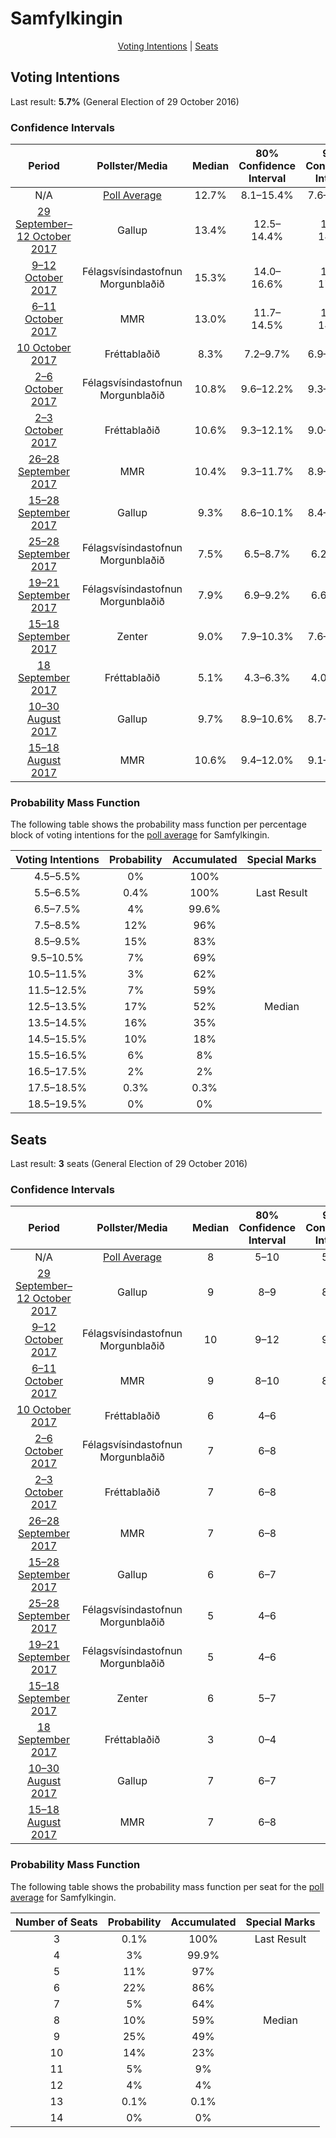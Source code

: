 # Samfylkingin

<p align="center"><a href="#voting-intentions">Voting Intentions</a> | <a href="#seats">Seats</a></p>

## Voting Intentions

Last result: **5.7%** (General Election of 29 October 2016)

### Confidence Intervals

| Period     | Pollster/Media   | Median | 80% Confidence Interval | 90% Confidence Interval | 95% Confidence Interval | 99% Confidence Interval |
|:----------:|:----------------:|:-----------:|:-----------------------:|:-----------------------:|:-----------------------:|:-----------------------:|
| N/A | [Poll Average](average.html) | 12.7% | 8.1–15.4% | 7.6–16.0% | 7.2–16.5% | 6.6–17.4% |
| [29 September–12 October 2017](2017-10-12-Gallup.html) | Gallup | 13.4% | 12.5–14.4% | 12.3–14.6% | 12.1–14.9% | 11.7–15.3% |
| [9–12 October 2017](2017-10-12-Felagsvisindastofnun.html) | Félagsvísindastofnun <br> Morgunblaðið | 15.3% | 14.0–16.6% | 13.7–17.0% | 13.4–17.4% | 12.8–18.0% |
| [6–11 October 2017](2017-10-11-MMR.html) | MMR | 13.0% | 11.7–14.5% | 11.4–14.9% | 11.1–15.3% | 10.5–16.0% |
| [10 October 2017](2017-10-10-Frettabladid.html) | Fréttablaðið | 8.3% | 7.2–9.7% | 6.9–10.1% | 6.6–10.5% | 6.1–11.2% |
| [2–6 October 2017](2017-10-06-Felagsvisindastofnun.html) | Félagsvísindastofnun <br> Morgunblaðið | 10.8% | 9.6–12.2% | 9.3–12.6% | 9.0–13.0% | 8.4–13.7% |
| [2–3 October 2017](2017-10-03-Frettabladid.html) | Fréttablaðið | 10.6% | 9.3–12.1% | 9.0–12.6% | 8.7–13.0% | 8.1–13.7% |
| [26–28 September 2017](2017-09-28-MMR.html) | MMR | 10.4% | 9.3–11.7% | 8.9–12.1% | 8.7–12.4% | 8.1–13.1% |
| [15–28 September 2017](2017-09-28-Gallup.html) | Gallup | 9.3% | 8.6–10.1% | 8.4–10.3% | 8.2–10.5% | 7.9–10.9% |
| [25–28 September 2017](2017-09-28-Felagsvisindastofnun.html) | Félagsvísindastofnun <br> Morgunblaðið | 7.5% | 6.5–8.7% | 6.2–9.0% | 6.0–9.3% | 5.5–9.9% |
| [19–21 September 2017](2017-09-21-Felagsvisindastofnun.html) | Félagsvísindastofnun <br> Morgunblaðið | 7.9% | 6.9–9.2% | 6.6–9.6% | 6.4–9.9% | 5.9–10.5% |
| [15–18 September 2017](2017-09-18-Zenter.html) | Zenter | 9.0% | 7.9–10.3% | 7.6–10.7% | 7.3–11.0% | 6.9–11.6% |
| [18 September 2017](2017-09-18-Frettabladid.html) | Fréttablaðið | 5.1% | 4.3–6.3% | 4.0–6.6% | 3.8–6.9% | 3.4–7.5% |
| [10–30 August 2017](2017-08-30-Gallup.html) | Gallup | 9.7% | 8.9–10.6% | 8.7–10.8% | 8.5–11.0% | 8.2–11.4% |
| [15–18 August 2017](2017-08-18-MMR.html) | MMR | 10.6% | 9.4–12.0% | 9.1–12.4% | 8.8–12.7% | 8.3–13.4% |

### Probability Mass Function

The following table shows the probability mass function per percentage block of voting intentions for the [poll average](average.html) for Samfylkingin.

| Voting Intentions | Probability | Accumulated | Special Marks |
|:-----------------:|:-----------:|:-----------:|:-------------:|
| 4.5–5.5% | 0% | 100% |  |
| 5.5–6.5% | 0.4% | 100% | Last Result |
| 6.5–7.5% | 4% | 99.6% |  |
| 7.5–8.5% | 12% | 96% |  |
| 8.5–9.5% | 15% | 83% |  |
| 9.5–10.5% | 7% | 69% |  |
| 10.5–11.5% | 3% | 62% |  |
| 11.5–12.5% | 7% | 59% |  |
| 12.5–13.5% | 17% | 52% | Median |
| 13.5–14.5% | 16% | 35% |  |
| 14.5–15.5% | 10% | 18% |  |
| 15.5–16.5% | 6% | 8% |  |
| 16.5–17.5% | 2% | 2% |  |
| 17.5–18.5% | 0.3% | 0.3% |  |
| 18.5–19.5% | 0% | 0% |  |


## Seats

Last result: **3** seats (General Election of 29 October 2016)

### Confidence Intervals

| Period     | Pollster/Media   | Median | 80% Confidence Interval | 90% Confidence Interval | 95% Confidence Interval | 99% Confidence Interval |
|:----------:|:----------------:|:------:|:-----------------------:|:-----------------------:|:-----------------------:|:-----------------------:|
| N/A | [Poll Average](average.html) | 8 | 5–10 | 5–11 | 4–12 | 4–12 |
| [29 September–12 October 2017](2017-10-12-Gallup.html) | Gallup | 9 | 8–9 | 8–10 | 8–11 | 7–11 |
| [9–12 October 2017](2017-10-12-Felagsvisindastofnun.html) | Félagsvísindastofnun <br> Morgunblaðið | 10 | 9–12 | 9–12 | 9–12 | 8–12 |
| [6–11 October 2017](2017-10-11-MMR.html) | MMR | 9 | 8–10 | 8–10 | 7–11 | 7–12 |
| [10 October 2017](2017-10-10-Frettabladid.html) | Fréttablaðið | 6 | 4–6 | 4–7 | 4–7 | 4–8 |
| [2–6 October 2017](2017-10-06-Felagsvisindastofnun.html) | Félagsvísindastofnun <br> Morgunblaðið | 7 | 6–8 | 6–8 | 6–9 | 6–9 |
| [2–3 October 2017](2017-10-03-Frettabladid.html) | Fréttablaðið | 7 | 6–8 | 6–9 | 6–9 | 5–9 |
| [26–28 September 2017](2017-09-28-MMR.html) | MMR | 7 | 6–8 | 6–8 | 6–8 | 5–9 |
| [15–28 September 2017](2017-09-28-Gallup.html) | Gallup | 6 | 6–7 | 6–7 | 6–7 | 5–8 |
| [25–28 September 2017](2017-09-28-Felagsvisindastofnun.html) | Félagsvísindastofnun <br> Morgunblaðið | 5 | 4–6 | 4–6 | 3–6 | 3–7 |
| [19–21 September 2017](2017-09-21-Felagsvisindastofnun.html) | Félagsvísindastofnun <br> Morgunblaðið | 5 | 4–6 | 4–6 | 4–6 | 3–7 |
| [15–18 September 2017](2017-09-18-Zenter.html) | Zenter | 6 | 5–7 | 5–7 | 5–7 | 4–8 |
| [18 September 2017](2017-09-18-Frettabladid.html) | Fréttablaðið | 3 | 0–4 | 0–4 | 0–4 | 0–5 |
| [10–30 August 2017](2017-08-30-Gallup.html) | Gallup | 7 | 6–7 | 6–7 | 6–8 | 5–8 |
| [15–18 August 2017](2017-08-18-MMR.html) | MMR | 7 | 6–8 | 6–8 | 6–9 | 5–9 |

### Probability Mass Function

The following table shows the probability mass function per seat for the [poll average](average.html) for Samfylkingin.

| Number of Seats | Probability | Accumulated | Special Marks |
|:---------------:|:-----------:|:-----------:|:-------------:|
| 3 | 0.1% | 100% | Last Result |
| 4 | 3% | 99.9% |  |
| 5 | 11% | 97% |  |
| 6 | 22% | 86% |  |
| 7 | 5% | 64% |  |
| 8 | 10% | 59% | Median |
| 9 | 25% | 49% |  |
| 10 | 14% | 23% |  |
| 11 | 5% | 9% |  |
| 12 | 4% | 4% |  |
| 13 | 0.1% | 0.1% |  |
| 14 | 0% | 0% |  |


